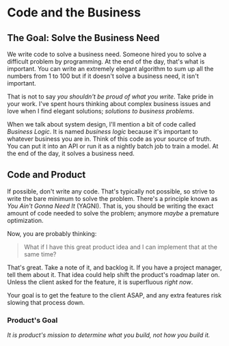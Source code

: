 # Code and the Business

## The Goal: Solve the Business Need
We write code to solve a business need. Someone hired you to solve a difficult
problem by programming. At the end of the day, that's what is important. You 
can write an extremely elegant algorithm to sum up all the numbers from 1 to 100
but if it doesn't solve a business need, it isn't important.

That is not to say _you shouldn't be proud of what you write_. Take pride in
your work. I've spent hours thinking about complex business issues and love when
I find elegant solutions; _*solutions to business problems*_.

When we talk about system design, I'll mention a bit of code called _Business
Logic_. It is named _business logic_ because it's important to whatever business
you are in. Think of this code as your source of truth. You can put it into an
API or run it as a nightly batch job to train a model. At the end of the day,
it solves a business need.

## Code and Product
If possible, don't write any code. That's typically not possible, so strive to
write the bare minimum to solve the problem. There's a principle known as
_You Ain't Gonna Need It_ (YAGNI). That is, you should be writing the exact
amount of code needed to solve the problem; anymore _maybe_ a premature 
optimization.

Now, you are probably thinking:
> What if I have this great product idea and I can implement that at the same time?

That's great. Take a note of it, and backlog it. If you have a project manager,
tell them about it. That idea could help shift the product's roadmap later on.
Unless the client asked for the feature, it is superfluous _right now_.

Your goal is to get the feature to the client ASAP, and any extra features risk
slowing that process down. 

### Product's Goal
_It is product's mission to determine what you build, not how you build it._
